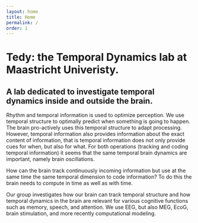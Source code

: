 ```yaml
---
layout: home
title: Home
permalink: /
order: 1
---
```

<!--- img src="{{ site.baseurl }}assets/images/pic_SO.jpg" title="Sanne ten Oever" alt="Sanne ten Oever" width="200" align=left style="padding-right:10pt; padding-bottom:10pt"/ --->

# Tedy: the Temporal Dynamics lab at Maastricht Univeristy.
## A lab dedicated to investigate temporal dynamics inside and outside the brain.

Rhythm and temporal information is used to optimize perception. We use temporal structure to optimally predict when something is going to happen. The brain pro-actively uses this temporal structure to adapt processing. However, temporal information also provides information about the exact content of information, that is temporal information does not only provide cues for when, but also for what. For both operations (tracking and coding temporal information) it seems that the same temporal brain dynamics are important, namely brain oscillations.

How can the brain track continuously incoming information but use at the same time the same temporal dimension to code information? To do this the brain needs to compute in time as well as  with time.

Our group investigates how our brain can track temporal structure and how temporal dynamics in the brain are relevant for various cognitive functions such as memory, speech, and attention. We use EEG, but also MEG, EcoG, brain stimulation, and more recently computational modeling.
<br><br>


